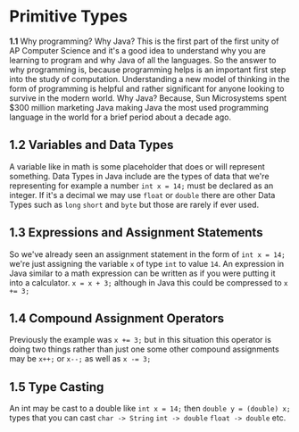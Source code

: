# Primitive Types
**1.1** Why programming? Why Java?
This is the first part of the first unity of AP Computer Science and it's a good idea to understand
why you are learning to program and why Java of all the languages. So the answer to why
programming is, because programming helps is an important first step into the study of computation.
Understanding a new model of thinking in the form of programming is helpful and rather significant
for anyone looking to survive in the modern world. Why Java? Because, Sun Microsystems spent $300 million
marketing Java making Java the most used programming language in the world for a brief period about a decade ago.

## 1.2 Variables and Data Types
A variable like in math is some placeholder that does or will represent something. Data Types in Java include
are the types of data that we're representing for example a number `int x = 14;` must be declared as
an integer. If it's a decimal we may use `float` or `double` there are other Data Types such as `long` 
`short` and `byte` but those are rarely if ever used.

## 1.3 Expressions and Assignment Statements
So we've already seen an assignment statement in the form of `int x = 14;` we're just assigning the variable 
`x` of type `int` to value `14`. An expression in Java similar to a math expression can be written as if you
were putting it into a calculator. `x = x + 3;` although in Java this could be compressed to `x += 3;`

## 1.4 Compound Assignment Operators
Previously the example was `x += 3;` but in this situation this operator is doing two things rather than just one
some other compound assignments may be `x++;` or `x--;` as well as `x -= 3;`

## 1.5 Type Casting
An int may be cast to a double like `int x = 14;` then `double y = (double) x;` types that you can cast
`char -> String` `int -> double` `float -> double` etc.
